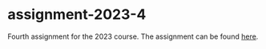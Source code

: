 # assignment-2023-4

Fourth assignment for the 2023 course. The assignment can be found [here](https://github.com/dmst-algorithms-course/assignment-2023-4/blob/main/assignment-2023-4.pdf).
